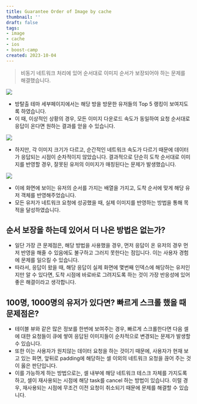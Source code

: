 ```yaml
---
title: Guarantee Order of Image by cache
thumbnail: ''
draft: false
tags:
- image
- cache
- ios
- boost-camp
created: 2023-10-04
---
```



 > 
 > 비동기 네트워크 처리에 있어 순서대로 이미지 순서가 보장되어야 하는 문제를 해결했습니다.

![](Pasted%20image%2020231004200016.jpg)

* 방탈출 테마 세부페이지에서는 해당 방을 방문한 유저들의 Top 5 랭킹이 보여지도록 하였습니다.
* 이 때, 이상적인 상황의 경우, 모든 이미지 다운로드 속도가 동일하여 요청 순서대로 응답이 온다면 원하는 결과를 얻을 수 있습니다.

![](Pasted%20image%2020231004200029.jpg)

* 하지만, 각 이미지 크기가 다르고, 순간적인 네트워크 속도가 다르기 때문에 데이터가 응답되는 시점이 순차적이지 않았습니다. 결과적으로 단순히 도착 순서대로 이미지를 반영할 경우, 잘못된 유저의 이미지가 매칭된다는 문제가 발생했습니다.

![](Pasted%20image%2020231004200043.jpg)

* 이에 화면에 보이는 유저의 순서를 가지는 배열을 가지고, 도착 순서에 맞게 해당 유저 객체를 반영해주었습니다.
* 모든 유저가 네트워크 요청에 성공했을 때, 실제 이미지를 반영하는 방법을 통해 목적을 달성하였습니다.

## 순서 보장을 하는데 있어서 더 나은 방법은 없는가?

* 일단 가장 큰 문제점은, 해당 방법을 사용했을 경우, 먼저 응답이 온 유저의 경우 먼저 반영을 해줄 수 있음에도 불구하고 그러지 못한다는 점입니다. 이는 사용자 경험에 문제를 일으킬 수 있습니다.
* 따라서, 응답이 왔을 때, 해당 응답이 실제 화면에 몇번째 인덱스에 해당하는 유저인지만 알 수 있다면, 도착 시점에 바로바로 그려지도록 하는 것이 가장 반응성에 있어 좋은 해결이라고 생각합니다.

## 100명, 1000명의 유저가 있다면? 빠르게 스크롤 했을 때 문제점은?

* 테이블 뷰와 같은 많은 정보를 한번에 보여주는 경우, 빠르게 스크롤한다면 다음 셀에 대한 요청들이 큐에 쌓여 응답된 이미지들이 순차적으로 변경되는 문제가 발생할 수 있습니다.
* 또한 이는 사용자가 원치않는 데이터 요청을 하는 것이기 때문에, 사용자가 현재 보고 있는 화면, 앞뒤로 padding에 해당하는 셀 이외의 네트워크 요청을 끊어 주는 것이 옳은 판단입니다.
* 이를 가능하게 하는 방법으로는, 셀 내부에 해당 네트워크 테스크 자체를 가지도록 하고, 셀이 재사용되는 시점에 해당 task를 cancel 하는 방법이 있습니다. 이럴 경우, 재사용되는 시점에 무조건 이전 요청이 취소되기 때문에 문제를 해결할 수 있습니다.
